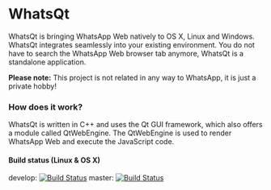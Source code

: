 # WhatsQt

WhatsQt is bringing WhatsApp Web natively to OS X, Linux and Windows. WhatsQt integrates seamlessly into your existing environment. You do not have to search the WhatsApp Web browser tab anymore, WhatsQt is a standalone application.

**Please note:** This project is not related in any way to WhatsApp, it is just a private hobby!

### How does it work?

WhatsQt is written in C++ and uses the Qt GUI framework, which also offers a module called QtWebEngine. The QtWebEngine is used to render WhatsApp Web and execute the JavaScript code.

#### Build status (Linux & OS X)

develop: [![Build Status](https://travis-ci.org/mjdev/WhatsQt.svg?branch=develop)](https://travis-ci.org/mjdev/WhatsQt) master: [![Build Status](https://travis-ci.org/mjdev/WhatsQt.svg?branch=master)](https://travis-ci.org/mjdev/WhatsQt)
